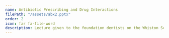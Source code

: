```yaml
---
name: Antibiotic Prescribing and Drug Interactions
filePath: "/assets/abx2.pptx"
order: 2
icon: far fa-file-word
description: Lecture given to the foundation dentists on the Whiston Scheme 2018-2019
---
```

